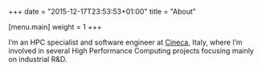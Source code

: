 +++
date = "2015-12-17T23:53:53+01:00"
title = "About"

[menu.main]
	weight = 1
+++

I’m an HPC specialist and software engineer at [Cineca](http://hpc.cineca.it/), Italy,
where I’m involved in several High Performance Computing projects focusing mainly on
industrial R&D.
